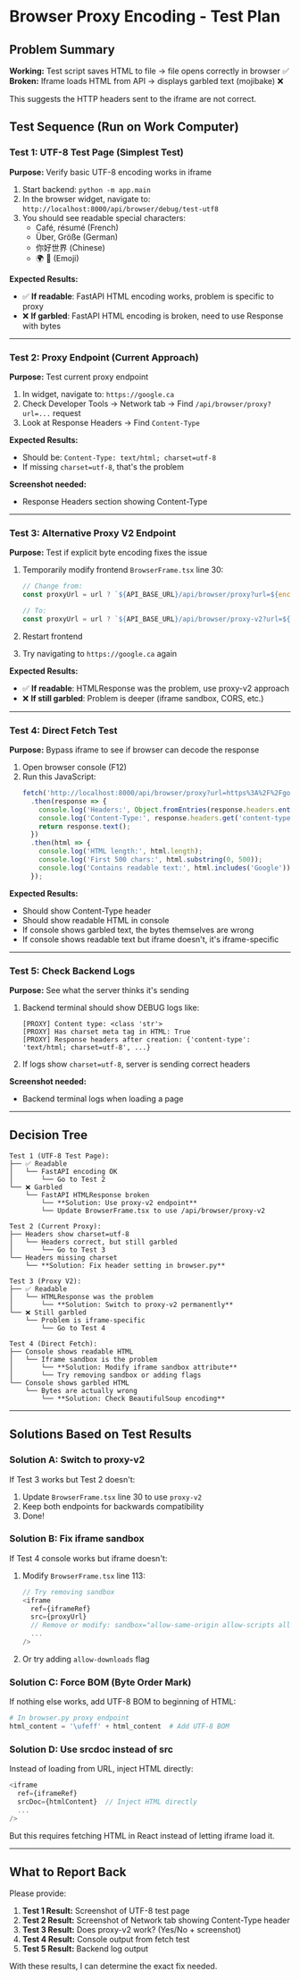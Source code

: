 # Browser Proxy Encoding - Test Plan

## Problem Summary

**Working:** Test script saves HTML to file → file opens correctly in browser ✅
**Broken:** Iframe loads HTML from API → displays garbled text (mojibake) ❌

This suggests the HTTP headers sent to the iframe are not correct.

## Test Sequence (Run on Work Computer)

### Test 1: UTF-8 Test Page (Simplest Test)

**Purpose:** Verify basic UTF-8 encoding works in iframe

1. Start backend: `python -m app.main`
2. In the browser widget, navigate to: `http://localhost:8000/api/browser/debug/test-utf8`
3. You should see readable special characters:
   - Café, résumé (French)
   - Über, Größe (German)
   - 你好世界 (Chinese)
   - 🌍 🚀 (Emoji)

**Expected Results:**
- ✅ **If readable**: FastAPI HTML encoding works, problem is specific to proxy
- ❌ **If garbled**: FastAPI HTML encoding is broken, need to use Response with bytes

---

### Test 2: Proxy Endpoint (Current Approach)

**Purpose:** Test current proxy endpoint

1. In widget, navigate to: `https://google.ca`
2. Check Developer Tools → Network tab → Find `/api/browser/proxy?url=...` request
3. Look at Response Headers → Find `Content-Type`

**Expected Results:**
- Should be: `Content-Type: text/html; charset=utf-8`
- If missing `charset=utf-8`, that's the problem

**Screenshot needed:**
- Response Headers section showing Content-Type

---

### Test 3: Alternative Proxy V2 Endpoint

**Purpose:** Test if explicit byte encoding fixes the issue

1. Temporarily modify frontend `BrowserFrame.tsx` line 30:
   ```typescript
   // Change from:
   const proxyUrl = url ? `${API_BASE_URL}/api/browser/proxy?url=${encodeURIComponent(url)}` : '';

   // To:
   const proxyUrl = url ? `${API_BASE_URL}/api/browser/proxy-v2?url=${encodeURIComponent(url)}` : '';
   ```

2. Restart frontend
3. Try navigating to `https://google.ca` again

**Expected Results:**
- ✅ **If readable**: HTMLResponse was the problem, use proxy-v2 approach
- ❌ **If still garbled**: Problem is deeper (iframe sandbox, CORS, etc.)

---

### Test 4: Direct Fetch Test

**Purpose:** Bypass iframe to see if browser can decode the response

1. Open browser console (F12)
2. Run this JavaScript:
   ```javascript
   fetch('http://localhost:8000/api/browser/proxy?url=https%3A%2F%2Fgoogle.ca')
     .then(response => {
       console.log('Headers:', Object.fromEntries(response.headers.entries()));
       console.log('Content-Type:', response.headers.get('content-type'));
       return response.text();
     })
     .then(html => {
       console.log('HTML length:', html.length);
       console.log('First 500 chars:', html.substring(0, 500));
       console.log('Contains readable text:', html.includes('Google'));
     });
   ```

**Expected Results:**
- Should show Content-Type header
- Should show readable HTML in console
- If console shows garbled text, the bytes themselves are wrong
- If console shows readable text but iframe doesn't, it's iframe-specific

---

### Test 5: Check Backend Logs

**Purpose:** See what the server thinks it's sending

1. Backend terminal should show DEBUG logs like:
   ```
   [PROXY] Content type: <class 'str'>
   [PROXY] Has charset meta tag in HTML: True
   [PROXY] Response headers after creation: {'content-type': 'text/html; charset=utf-8', ...}
   ```

2. If logs show `charset=utf-8`, server is sending correct headers

**Screenshot needed:**
- Backend terminal logs when loading a page

---

## Decision Tree

```
Test 1 (UTF-8 Test Page):
├── ✅ Readable
│   └── FastAPI encoding OK
│       └── Go to Test 2
└── ❌ Garbled
    └── FastAPI HTMLResponse broken
        └── **Solution: Use proxy-v2 endpoint**
        └── Update BrowserFrame.tsx to use /api/browser/proxy-v2

Test 2 (Current Proxy):
├── Headers show charset=utf-8
│   └── Headers correct, but still garbled
│       └── Go to Test 3
└── Headers missing charset
    └── **Solution: Fix header setting in browser.py**

Test 3 (Proxy V2):
├── ✅ Readable
│   └── HTMLResponse was the problem
│       └── **Solution: Switch to proxy-v2 permanently**
└── ❌ Still garbled
    └── Problem is iframe-specific
        └── Go to Test 4

Test 4 (Direct Fetch):
├── Console shows readable HTML
│   └── Iframe sandbox is the problem
│       └── **Solution: Modify iframe sandbox attribute**
│       └── Try removing sandbox or adding flags
└── Console shows garbled HTML
    └── Bytes are actually wrong
        └── **Solution: Check BeautifulSoup encoding**
```

---

## Solutions Based on Test Results

### Solution A: Switch to proxy-v2

If Test 3 works but Test 2 doesn't:

1. Update `BrowserFrame.tsx` line 30 to use `proxy-v2`
2. Keep both endpoints for backwards compatibility
3. Done!

### Solution B: Fix iframe sandbox

If Test 4 console works but iframe doesn't:

1. Modify `BrowserFrame.tsx` line 113:
   ```typescript
   // Try removing sandbox
   <iframe
     ref={iframeRef}
     src={proxyUrl}
     // Remove or modify: sandbox="allow-same-origin allow-scripts allow-forms allow-popups"
     ...
   />
   ```

2. Or try adding `allow-downloads` flag

### Solution C: Force BOM (Byte Order Mark)

If nothing else works, add UTF-8 BOM to beginning of HTML:

```python
# In browser.py proxy endpoint
html_content = '\ufeff' + html_content  # Add UTF-8 BOM
```

### Solution D: Use srcdoc instead of src

Instead of loading from URL, inject HTML directly:

```typescript
<iframe
  ref={iframeRef}
  srcDoc={htmlContent}  // Inject HTML directly
  ...
/>
```

But this requires fetching HTML in React instead of letting iframe load it.

---

## What to Report Back

Please provide:

1. **Test 1 Result:** Screenshot of UTF-8 test page
2. **Test 2 Result:** Screenshot of Network tab showing Content-Type header
3. **Test 3 Result:** Does proxy-v2 work? (Yes/No + screenshot)
4. **Test 4 Result:** Console output from fetch test
5. **Test 5 Result:** Backend log output

With these results, I can determine the exact fix needed.
